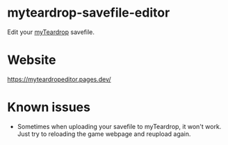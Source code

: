 # myteardrop-savefile-editor

Edit your [myTeardrop](https://myveryownteardrop.xyz/) savefile.

# Website

https://myteardropeditor.pages.dev/

# Known issues

- Sometimes when uploading your savefile to myTeardrop, it won't work. Just try to reloading the game webpage and reupload again.
